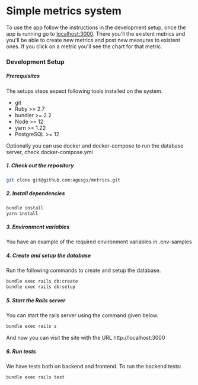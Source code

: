 # Simple metrics system
To use the app follow the instructions in the development setup, once the app is running go to [localhost:3000](http://localhost:3000).
There you'll the existent metrics and you'll be able to create new metrics and post new measures to existent ones. If you click on a metric you'll see the chart for that metric.

### Development Setup
##### Prerequisites

The setups steps expect following tools installed on the system.

- git
- Ruby >= 2.7
- bundler >= 2.2
- Node >= 12
- yarn >= 1.22
- PostgreSQL >= 12

Optionally you can use docker and docker-compose to run the database server, check docker-compose.yml

##### 1. Check out the repository

```bash
git clone git@github.com:agusgs/metrics.git
```

##### 2. Install dependencies

```bash
bundle install
yarn install
```

##### 3. Environment variables

You have an example of the required environment variables in .env-samples

##### 4. Create and setup the database

Run the following commands to create and setup the database.

```bash
bundle exec rails db:create
bundle exec rails db:setup
```

##### 5. Start the Rails server

You can start the rails server using the command given below.

```bash
bundle exec rails s
```

And now you can visit the site with the URL http://localhost:3000

##### 6. Run tests

We have tests both on backend and frontend.
To run the backend tests:
```bash
bundle exec rails test
```
